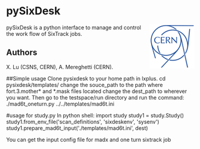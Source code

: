 # pySixDesk

<img src="CERN-logo.png" align="right">

pySixDesk is a python interface to manage and control the work flow of SixTrack jobs.

## Authors

X.&nbsp;Lu (CSNS, CERN),
A.&nbsp;Mereghetti (CERN).

##Simple usage
Clone pysixdesk to your home path in lxplus.
cd pysixdesk/templates/
change the souce_path to the path where fort.3.mother* and *.mask files located
change the dest_path to wherever you want.
Then go to the testspace/run directory and run the command:
./mad6t_oneturn.py ../../templates/mad6t.ini

#usage for study.py
In python shell:
import study
study1 = study.Study()
study1.from_env_file('scan_definitions', 'sixdeskenv', 'sysenv')
study1.prepare_mad6t_input('./templates/mad6t.ini', dest)

You can get the input config file for madx and one turn sixtrack job
